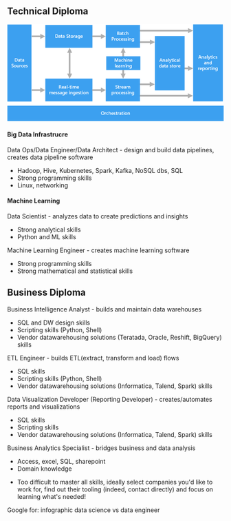 ## Technical Diploma

![](prof-files/Picture1.png)

#### Big Data Infrastrucre
 
Data Ops/Data Engineer/Data Architect - design and build data pipelines, creates data pipeline software
- Hadoop, Hive, Kubernetes, Spark, Kafka, NoSQL dbs, SQL
- Strong programming skills
- Linux, networking

#### Machine Learning

Data Scientist - analyzes data to create predictions and insights
- Strong analytical skills
- Python and ML skills
    
Machine Learning Engineer - creates machine learning software
- Strong programming skills
- Strong mathematical and statistical skills

## Business Diploma

Business Intelligence Analyst - builds and maintain data warehouses
- SQL and DW design skills
- Scripting skills (Python, Shell)
- Vendor datawarehousing solutions (Teratada, Oracle, Reshift, BigQuery) skills

ETL Engineer - builds ETL(extract, transform and load) flows
- SQL skills
- Scripting skills (Python, Shell)
- Vendor datawarehousing solutions (Informatica, Talend, Spark) skills

Data Visualization Developer (Reporting Developer) - creates/automates reports and visualizations
- SQL skills
- Scripting skills
- Vendor datawarehousing solutions (Informatica, Talend, Spark) skills

Business Analytics Specialist - bridges business and data analysis 
- Access, excel, SQL, sharepoint
- Domain knowledge

* Too difficult to master all skills, ideally select companies you'd like to work for, find out their tooling (indeed, contact directly) and focus on learning what's needed!

Google for: infographic data science vs data engineer